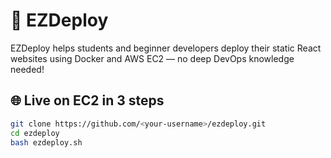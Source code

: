 # 🚀 EZDeploy

EZDeploy helps students and beginner developers deploy their static React websites using Docker and AWS EC2 — no deep DevOps knowledge needed!

## 🌐 Live on EC2 in 3 steps

```bash
git clone https://github.com/<your-username>/ezdeploy.git
cd ezdeploy
bash ezdeploy.sh
